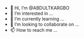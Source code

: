 - 👋 Hi, I’m @ABDULTKARGBO
- 👀 I’m interested in ...
- 🌱 I’m currently learning ...
- 💞️ I’m looking to collaborate on ...
- 📫 How to reach me ...

<!---
ABDULTKARGBO/ABDULTKARGBO is a ✨ special ✨ repository because its `README.md` (this file) appears on your GitHub profile.
You can click the Preview link to take a look at your changes.
--->
